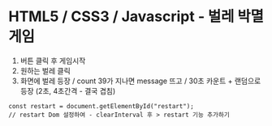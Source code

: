 # HTML5 / CSS3 / Javascript - 벌레 박멸 게임

1. 버튼 클릭 후 게임시작
2. 원하는 벌레 클릭
3. 화면에 벌레 등장 / count 39가 지나면 message 뜨고 / 30초 카운트 + 랜덤으로 등장 (2초, 4초간격 - 결국 겹침)

```
const restart = document.getElementById("restart");
// restart Dom 설정하여 - clearInterval 후 > restart 기능 추가하기
```
